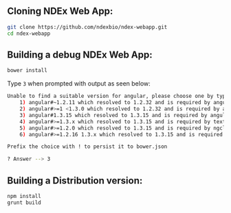 ## Cloning NDEx Web App:

```Bash
git clone https://github.com/ndexbio/ndex-webapp.git
cd ndex-webapp
```

## Building a debug NDEx Web App:

```Bash
bower install

```

Type `3` when prompted with output as seen below:

```Bash
Unable to find a suitable version for angular, please choose one by typing one of the numbers below:
    1) angular#~1.2.11 which resolved to 1.2.32 and is required by angular-file-upload#1.1.6
    2) angular#>=1 <1.3.0 which resolved to 1.2.32 and is required by angular-bootstrap#0.12.0
    3) angular#1.3.15 which resolved to 1.3.15 and is required by angular-animate#1.3.15, angular-cookies#1.3.15, angular-resource#1.3.15, angular-route#1.3.15, angular-sanitize#1.3.15, angular-touch#1.3.15, ndex-webapp
    4) angular#>=1.3.x which resolved to 1.3.15 and is required by textAngular#1.5.16
    5) angular#>=1.2.0 which resolved to 1.3.15 and is required by ngclipboard#1.1.1
    6) angular#>=1.2.16 1.3.x which resolved to 1.3.15 and is required by angular-ui-grid#3.0.4

Prefix the choice with ! to persist it to bower.json

? Answer --> 3
```

## Building a Distribution version:

```Bash
npm install
grunt build
```


